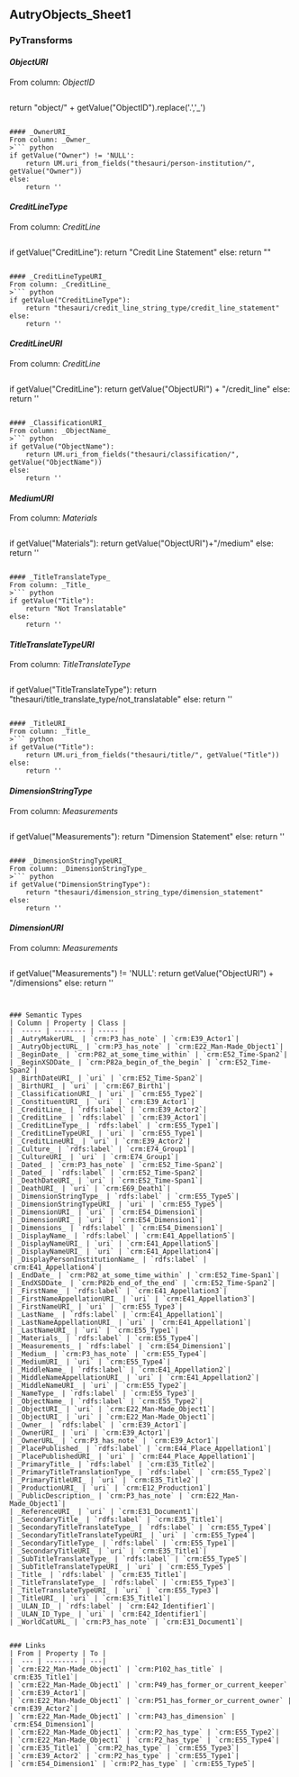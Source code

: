 ## AutryObjects_Sheet1

### PyTransforms
#### _ObjectURI_
From column: _ObjectID_
>``` python
return "object/" + getValue("ObjectID").replace('.','_')
```

#### _OwnerURI_
From column: _Owner_
>``` python
if getValue("Owner") != 'NULL':
    return UM.uri_from_fields("thesauri/person-institution/", getValue("Owner"))
else:
    return ''
```

#### _CreditLineType_
From column: _CreditLine_
>``` python
if getValue("CreditLine"):
    return "Credit Line Statement"
else:
    return ""
```

#### _CreditLineTypeURI_
From column: _CreditLine_
>``` python
if getValue("CreditLineType"):
    return "thesauri/credit_line_string_type/credit_line_statement"
else:
    return ''
```

#### _CreditLineURI_
From column: _CreditLine_
>``` python
if getValue("CreditLine"):
    return getValue("ObjectURI") + "/credit_line"
else:
    return ''
```

#### _ClassificationURI_
From column: _ObjectName_
>``` python
if getValue("ObjectName"):
    return UM.uri_from_fields("thesauri/classification/", getValue("ObjectName"))
else:
    return ''
```

#### _MediumURI_
From column: _Materials_
>``` python
if getValue("Materials"):
    return getValue("ObjectURI")+"/medium"
else:
    return ''
```

#### _TitleTranslateType_
From column: _Title_
>``` python
if getValue("Title"):
    return "Not Translatable"
else:
    return ''
```

#### _TitleTranslateTypeURI_
From column: _TitleTranslateType_
>``` python
if getValue("TitleTranslateType"):
    return "thesauri/title_translate_type/not_translatable"
else:
    return ''
```

#### _TitleURI_
From column: _Title_
>``` python
if getValue("Title"):
    return UM.uri_from_fields("thesauri/title/", getValue("Title"))
else:
    return ''
```

#### _DimensionStringType_
From column: _Measurements_
>``` python
if getValue("Measurements"):
    return "Dimension Statement"
else:
    return ''
```

#### _DimensionStringTypeURI_
From column: _DimensionStringType_
>``` python
if getValue("DimensionStringType"):
    return "thesauri/dimension_string_type/dimension_statement"
else:
    return ''
```

#### _DimensionURI_
From column: _Measurements_
>``` python
if getValue("Measurements") != 'NULL':
    return getValue("ObjectURI") + "/dimensions"
else:
    return ''
```


### Semantic Types
| Column | Property | Class |
|  ----- | -------- | ----- |
| _AutryMakerURL_ | `crm:P3_has_note` | `crm:E39_Actor1`|
| _AutryObjectURL_ | `crm:P3_has_note` | `crm:E22_Man-Made_Object1`|
| _BeginDate_ | `crm:P82_at_some_time_within` | `crm:E52_Time-Span2`|
| _BeginXSDDate_ | `crm:P82a_begin_of_the_begin` | `crm:E52_Time-Span2`|
| _BirthDateURI_ | `uri` | `crm:E52_Time-Span2`|
| _BirthURI_ | `uri` | `crm:E67_Birth1`|
| _ClassificationURI_ | `uri` | `crm:E55_Type2`|
| _ConstituentURI_ | `uri` | `crm:E39_Actor1`|
| _CreditLine_ | `rdfs:label` | `crm:E39_Actor2`|
| _CreditLine_ | `rdfs:label` | `crm:E39_Actor1`|
| _CreditLineType_ | `rdfs:label` | `crm:E55_Type1`|
| _CreditLineTypeURI_ | `uri` | `crm:E55_Type1`|
| _CreditLineURI_ | `uri` | `crm:E39_Actor2`|
| _Culture_ | `rdfs:label` | `crm:E74_Group1`|
| _CultureURI_ | `uri` | `crm:E74_Group1`|
| _Dated_ | `crm:P3_has_note` | `crm:E52_Time-Span2`|
| _Dated_ | `rdfs:label` | `crm:E52_Time-Span2`|
| _DeathDateURI_ | `uri` | `crm:E52_Time-Span1`|
| _DeathURI_ | `uri` | `crm:E69_Death1`|
| _DimensionStringType_ | `rdfs:label` | `crm:E55_Type5`|
| _DimensionStringTypeURI_ | `uri` | `crm:E55_Type5`|
| _DimensionURI_ | `uri` | `crm:E54_Dimension1`|
| _DimensionURI_ | `uri` | `crm:E54_Dimension1`|
| _Dimensions_ | `rdfs:label` | `crm:E54_Dimension1`|
| _DisplayName_ | `rdfs:label` | `crm:E41_Appellation5`|
| _DisplayNameURI_ | `uri` | `crm:E41_Appellation5`|
| _DisplayNameURI_ | `uri` | `crm:E41_Appellation4`|
| _DisplayPersonInstitutionName_ | `rdfs:label` | `crm:E41_Appellation4`|
| _EndDate_ | `crm:P82_at_some_time_within` | `crm:E52_Time-Span1`|
| _EndXSDDate_ | `crm:P82b_end_of_the_end` | `crm:E52_Time-Span2`|
| _FirstName_ | `rdfs:label` | `crm:E41_Appellation3`|
| _FirstNameAppellationURI_ | `uri` | `crm:E41_Appellation3`|
| _FirstNameURI_ | `uri` | `crm:E55_Type3`|
| _LastName_ | `rdfs:label` | `crm:E41_Appellation1`|
| _LastNameAppellationURI_ | `uri` | `crm:E41_Appellation1`|
| _LastNameURI_ | `uri` | `crm:E55_Type1`|
| _Materials_ | `rdfs:label` | `crm:E55_Type4`|
| _Measurements_ | `rdfs:label` | `crm:E54_Dimension1`|
| _Medium_ | `crm:P3_has_note` | `crm:E55_Type4`|
| _MediumURI_ | `uri` | `crm:E55_Type4`|
| _MiddleName_ | `rdfs:label` | `crm:E41_Appellation2`|
| _MiddleNameAppellationURI_ | `uri` | `crm:E41_Appellation2`|
| _MiddleNameURI_ | `uri` | `crm:E55_Type2`|
| _NameType_ | `rdfs:label` | `crm:E55_Type3`|
| _ObjectName_ | `rdfs:label` | `crm:E55_Type2`|
| _ObjectURI_ | `uri` | `crm:E22_Man-Made_Object1`|
| _ObjectURI_ | `uri` | `crm:E22_Man-Made_Object1`|
| _Owner_ | `rdfs:label` | `crm:E39_Actor1`|
| _OwnerURI_ | `uri` | `crm:E39_Actor1`|
| _OwnerURL_ | `crm:P3_has_note` | `crm:E39_Actor1`|
| _PlacePublished_ | `rdfs:label` | `crm:E44_Place_Appellation1`|
| _PlacePublishedURI_ | `uri` | `crm:E44_Place_Appellation1`|
| _PrimaryTitle_ | `rdfs:label` | `crm:E35_Title2`|
| _PrimaryTitleTranslationType_ | `rdfs:label` | `crm:E55_Type2`|
| _PrimaryTitleURI_ | `uri` | `crm:E35_Title2`|
| _ProductionURI_ | `uri` | `crm:E12_Production1`|
| _PublicDescription_ | `crm:P3_has_note` | `crm:E22_Man-Made_Object1`|
| _ReferenceURI_ | `uri` | `crm:E31_Document1`|
| _SecondaryTitle_ | `rdfs:label` | `crm:E35_Title1`|
| _SecondaryTitleTranslateType_ | `rdfs:label` | `crm:E55_Type4`|
| _SecondaryTitleTranslateTypeURI_ | `uri` | `crm:E55_Type4`|
| _SecondaryTitleType_ | `rdfs:label` | `crm:E55_Type1`|
| _SecondaryTitleURI_ | `uri` | `crm:E35_Title1`|
| _SubTitleTranslateType_ | `rdfs:label` | `crm:E55_Type5`|
| _SubTitleTranslateTypeURI_ | `uri` | `crm:E55_Type5`|
| _Title_ | `rdfs:label` | `crm:E35_Title1`|
| _TitleTranslateType_ | `rdfs:label` | `crm:E55_Type3`|
| _TitleTranslateTypeURI_ | `uri` | `crm:E55_Type3`|
| _TitleURI_ | `uri` | `crm:E35_Title1`|
| _ULAN_ID_ | `rdfs:label` | `crm:E42_Identifier1`|
| _ULAN_ID_Type_ | `uri` | `crm:E42_Identifier1`|
| _WorldCatURL_ | `crm:P3_has_note` | `crm:E31_Document1`|


### Links
| From | Property | To |
|  --- | -------- | ---|
| `crm:E22_Man-Made_Object1` | `crm:P102_has_title` | `crm:E35_Title1`|
| `crm:E22_Man-Made_Object1` | `crm:P49_has_former_or_current_keeper` | `crm:E39_Actor1`|
| `crm:E22_Man-Made_Object1` | `crm:P51_has_former_or_current_owner` | `crm:E39_Actor2`|
| `crm:E22_Man-Made_Object1` | `crm:P43_has_dimension` | `crm:E54_Dimension1`|
| `crm:E22_Man-Made_Object1` | `crm:P2_has_type` | `crm:E55_Type2`|
| `crm:E22_Man-Made_Object1` | `crm:P2_has_type` | `crm:E55_Type4`|
| `crm:E35_Title1` | `crm:P2_has_type` | `crm:E55_Type3`|
| `crm:E39_Actor2` | `crm:P2_has_type` | `crm:E55_Type1`|
| `crm:E54_Dimension1` | `crm:P2_has_type` | `crm:E55_Type5`|
